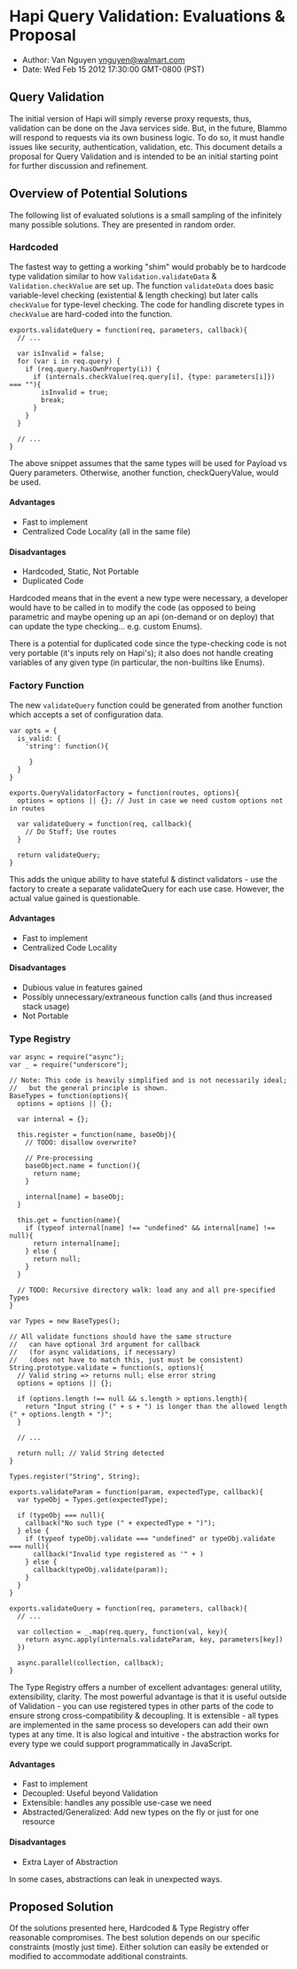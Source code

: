# Hapi Query Validation: Evaluations & Proposal

* Author: Van Nguyen <vnguyen@walmart.com>
* Date: Wed Feb 15 2012 17:30:00 GMT-0800 (PST)

## Query Validation

The initial version of Hapi will simply reverse proxy requests, thus, validation can be done on the Java services side.  But, in the future, Blammo will respond to requests via its own business logic.  To do so, it must handle issues like security, authentication, validation, etc.  This document details a proposal for Query Validation and is intended to be an initial starting point for further discussion and refinement.

## Overview of Potential Solutions
The following list of evaluated solutions is a small sampling of the infinitely many possible solutions.  They are presented in random order.

### Hardcoded
The fastest way to getting a working "shim" would probably be to hardcode type validation similar to how `Validation.validateData` & `Validation.checkValue` are set up. The function `validateData` does basic variable-level checking (existential & length checking) but later calls `checkValue` for type-level checking.  The code for handling discrete types in `checkValue` are hard-coded into the function. 

    exports.validateQuery = function(req, parameters, callback){
      // ...
      
      var isInvalid = false;
      for (var i in req.query) {
        if (req.query.hasOwnProperty(i)) {
          if (internals.checkValue(req.query[i], {type: parameters[i]}) === ""){
            isInvalid = true;
            break;
          }
        }
      }
      
      // ...
    }

The above snippet assumes that the same types will be used for Payload vs Query parameters.  Otherwise, another function, checkQueryValue, would be used. 

#### Advantages

* Fast to implement
* Centralized Code Locality (all in the same file)

#### Disadvantages

* Hardcoded, Static, Not Portable
* Duplicated Code

Hardcoded means that in the event a new type were necessary, a developer would have to be called in to modify the code (as opposed to being parametric and maybe opening up an api (on-demand or on deploy) that can update the type checking... e.g. custom Enums).

There is a potential for duplicated code since the type-checking code is not very portable (it's inputs rely on Hapi's); it also does not handle creating variables of any given type (in particular, the non-builtins like Enums).


### Factory Function

The new `validateQuery` function could be generated from another function which accepts a set of configuration data.

    var opts = {
      is_valid: {
        'string': function(){ 
          
         }
      }
    }
    
    exports.QueryValidatorFactory = function(routes, options){
      options = options || {}; // Just in case we need custom options not in routes
      
      var validateQuery = function(req, callback){
        // Do Stuff; Use routes
      }
      
      return validateQuery;
    }

This adds the unique ability to have stateful & distinct validators - use the factory to create a separate validateQuery for each use case. However, the actual value gained is questionable.


#### Advantages

* Fast to implement
* Centralized Code Locality

#### Disadvantages

* Dubious value in features gained
* Possibly unnecessary/extraneous function calls (and thus increased stack usage)
* Not Portable


### Type Registry

    var async = require("async");
    var _ = require("underscore");
    
    // Note: This code is heavily simplified and is not necessarily ideal; 
    //   but the general principle is shown.
    BaseTypes = function(options){
      options = options || {};
      
      var internal = {};
      
      this.register = function(name, baseObj){
        // TODO: disallow overwrite?
        
        // Pre-processing
        baseObject.name = function(){
          return name;
        }
        
        internal[name] = baseObj;
      }
      
      this.get = function(name){
        if (typeof internal[name] !== "undefined" && internal[name] !== null){
          return internal[name];
        } else {
          return null;
        }
      }
      
      // TODO: Recursive directory walk: load any and all pre-specified Types
    }
    
    var Types = new BaseTypes();
    
    // All validate functions should have the same structure
    //   can have optional 3rd argument for callback
    //   (for async validations, if necessary)
    //   (does not have to match this, just must be consistent)
    String.prototype.validate = function(s, options){
      // Valid string => returns null; else error string
      options = options || {};
      
      if (options.length !== null && s.length > options.length){
        return "Input string (" + s + ") is longer than the allowed length (" + options.length + ")";
      }
      
      // ...
      
      return null; // Valid String detected
    }
    
    Types.register("String", String);
    
    exports.validateParam = function(param, expectedType, callback){
      var typeObj = Types.get(expectedType);
      
      if (typeObj === null){
        callback("No such type (" + expectedType + ")");
      } else {
        if (typeof typeObj.validate === "undefined" or typeObj.validate === null){
          callback("Invalid type registered as '" + )
        } else {
          callback(typeObj.validate(param));
        }
      }
    }
    
    exports.validateQuery = function(req, parameters, callback){
      // ...
      
      var collection = _.map(req.query, function(val, key){ 
        return async.apply(internals.validateParam, key, parameters[key])
      })
      
      async.parallel(collection, callback);
    }


The Type Registry offers a number of excellent advantages: general utility, extensibility, clarity.  The most powerful advantage is that it is useful outside of Validation - you can use registered types in other parts of the code to ensure strong cross-compatibility & decoupling.  It is extensible - all types are implemented in the same process so developers can add their own types at any time.  It is also logical and intuitive - the abstraction works for every type we could support programmatically in JavaScript.

#### Advantages

* Fast to implement
* Decoupled: Useful beyond Validation
* Extensible: handles any possible use-case we need
* Abstracted/Generalized: Add new types on the fly or just for one resource

#### Disadvantages

* Extra Layer of Abstraction

In some cases, abstractions can leak in unexpected ways.  


## Proposed Solution

Of the solutions presented here, Hardcoded & Type Registry offer reasonable compromises.  The best solution depends on our specific constraints (mostly just time).  Either solution can easily be extended or modified to accommodate additional constraints.  





